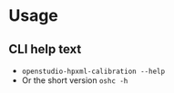 # Usage

## CLI help text

- `openstudio-hpxml-calibration --help`
- Or the short version `oshc -h`

##
